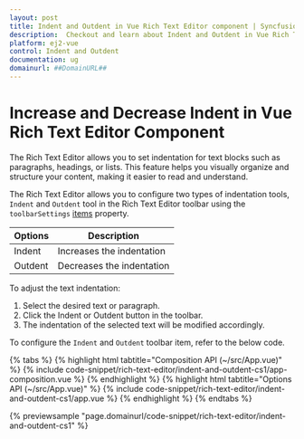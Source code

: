 ```yaml
---
layout: post
title: Indent and Outdent in Vue Rich Text Editor component | Syncfusion
description:  Checkout and learn about Indent and Outdent in Vue Rich Text Editor component of Syncfusion Essential JS 2 and more details.
platform: ej2-vue
control: Indent and Outdent
documentation: ug
domainurl: ##DomainURL##
---
```

# Increase and Decrease Indent in Vue Rich Text Editor Component

The Rich Text Editor allows you to set indentation for text blocks such as paragraphs, headings, or lists. This feature helps you visually organize and structure your content, making it easier to read and understand.

The Rich Text Editor allows you to configure two types of indentation tools, `Indent` and `Outdent` tool  in the Rich Text Editor toolbar using the `toolbarSettings` [items](https://ej2.syncfusion.com/vue/documentation/api/rich-text-editor/toolbarSettings/#items) property.

| Options | Description |
|----------------|---------|
| Indent | Increases the indentation |
| Outdent | Decreases the indentation |

To adjust the text indentation:

1. Select the desired text or paragraph.
2. Click the Indent or Outdent button in the toolbar.
3. The indentation of the selected text will be modified accordingly.

To configure the `Indent` and `Outdent` toolbar item, refer to the below code.

{% tabs %}
{% highlight html tabtitle="Composition API (~/src/App.vue)" %}
{% include code-snippet/rich-text-editor/indent-and-outdent-cs1/app-composition.vue %}
{% endhighlight %}
{% highlight html tabtitle="Options API (~/src/App.vue)" %}
{% include code-snippet/rich-text-editor/indent-and-outdent-cs1/app.vue %}
{% endhighlight %}
{% endtabs %}
        
{% previewsample "page.domainurl/code-snippet/rich-text-editor/indent-and-outdent-cs1" %}